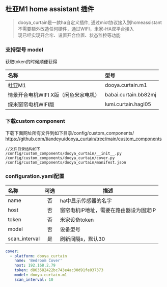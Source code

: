## 杜亚M1 home assistant 插件


> dooya_curtain是一款ha自定义插件, 通过miot协议接入到homeassistant  
> 不需要额外改造任何硬件，通过WIFI，米家-HA双平台接入  
> 现已经实现开合帘、设置开合位置、状态监控等功能  
  
### 支持型号 model  
 获取token的时候顺便获得  
 
| 名称 | 型号 | 
| :---- | :--- | 
| 杜亚M1 | dooya.curtain.m1 | 
| 情景开合电机WIFI X版（闲鱼米家电机） | babai.curtain.bb82mj | 
| 绿米窗帘电机WIFI版 | lumi.curtain.hagl05 | 


### 下载custom component
下载下面网址所有文件到如下目录/config/custom_components/
https://github.com/tiandeyu/dooya_curtain/tree/main/custom_components

```shell
//文件目录结构如下
/config/custom_components/dooya_curtain/__init__.py
/config/custom_components/dooya_curtain/cover.py
/config/custom_components/dooya_curtain/manifest.json
```

### configuration.yaml配置 
| 名称 | 可选 | 描述 |
| :---- | :---: | ----- |
| name | 否 | ha中显示传感器的名字 |
| host | 否 | 窗帘电机IP地址，需要在路由器设为固定IP |
| token | 否 | 米家设备token |
| model | 否 | 设备型号 |
| scan_interval | 是 | 刷新间隔s，默认30 |

 
```yaml
cover:
  - platform: dooya_curtain
    name: 'Bedroom Cover'
    host: 192.168.2.79
    token: d863582422bc743e4ac30d91fe037373
    model: dooya.curtain.m1
    scan_interval: 10


